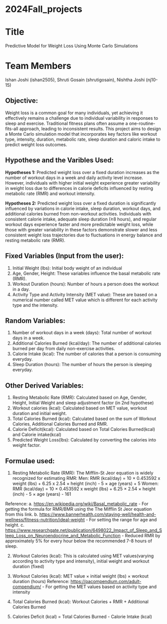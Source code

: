 # 2024Fall_projects

# Title
Predictive Model for Weight Loss Using Monte Carlo Simulations

# Team Members
Ishan Joshi (ishan2505), Shruti Gosain (shrutigosain), Nishtha Joshi (nj10-15)

## Objective:
Weight loss is a common goal for many individuals, yet achieving it effectively remains a challenge due to individual variability in responses to sleep and exercise. Traditional fitness plans often assume a one-routine-fits-all approach, leading to inconsistent results. This project aims to design a Monte Carlo simulation model that incorporates key factors like workout type, intensity, duration, metabolic rate, sleep duration and caloric intake to predict weight loss outcomes. 

## Hypothese and the Varibles Used:
**Hypotheses 1:** Predicted weight loss over a fixed duration increases as the number of workout days in a week and daily activity level increase. However, individuals with higher initial weight experience greater variability in weight loss due to differences in calorie deficits influenced by resting metabolic rate (RMR) and workout intensity.

**Hypotheses 2:** Predicted weight loss over a fixed duration is significantly influenced by variations in calorie intake, sleep duration, workout days, and additional calories burned from non-workout activities. Individuals with consistent calorie intake, adequate sleep duration (≥8 hours), and regular workout days experience faster and more predictable weight loss, while those with greater variability in these factors demonstrate slower and less consistent weight loss trajectories due to fluctuations in energy balance and resting metabolic rate (RMR).

## Fixed Variables (Input from the user):
1. Initial Weight (lbs): Initial body weight of an individual
2. Age, Gender, Height: These variables influence the basal metabolic rate (RMR).
3. Workout Duration (hours): Number of hours a person does the workout in a day.
4. Activity Type and Activity Intensity (MET value): These are based on a numerical number called MET value which is different for each activity type and the intensity.

## Random Variables:
1. Number of workout days in a week (days): Total number of workout days in a week.
2. Additional Calories Burned (kcal/day): The number of additional calories burned per day from daily non-exercise activities.
3. Calorie Intake (kcal): The number of calories that a person is consuming everyday.
4. Sleep Duration (hours): The number of hours the person is sleeping everyday.

## Other Derived Variables:
1. Resting Metabolic Rate (RMR): Calculated based on Age, Gender, Height, Initial Weight and sleep adjustment factor (in 2nd hypothese)
2. Workout calories (kcal): Calculated based on MET value, workout duration and initial weight.
3. Total Calories Burned (kcal): Calculated based on the sum of Workout Calories, Additional Calories Burned and RMR.
4. Calorie Deficit(kcal): Calculated based on Total Calories Burned(kcal) and Calorie intake(kcal)
5. Predicted Weight Loss(lbs): Calculated by converting the calories into weight factor.

## Formulae used:
1. Resting Metabolic Rate (RMR): The Mifflin-St Jeor equation is widely recognized for estimating RMR:
   Men: RMR (kcal/day) = 10 × 0.453592 x weight (lbs) + 6.25 x 2.54 × height (inch) - 5 × age (years) + 5
   Women: RMR (kcal/day) = 10 × 0.453592 x weight (lbs) + 6.25 × 2.54 × height (inch) - 5 × age (years) - 161

Reference:
a. https://en.wikipedia.org/wiki/Basal_metabolic_rate - For getting the formula for RMR/BMR using the The Mifflin St Jeor equation from this link.
b. https://www.bannerhealth.com/staying-well/health-and-wellness/fitness-nutrition/ideal-weight - For setting the range for age and height.
c. https://www.researchgate.net/publication/6498022_Impact_of_Sleep_and_Sleep_Loss_on_Neuroendocrine_and_Metabolic_Function - Reduced RMR by approximately 5% for every hour below the recommended 7-8 hours of sleep.

2. Workout Calories (kcal): This is calculated using MET values(varying according to activity type and intensity), initial weight and workout duration (fixed)

3. Workout Calories (kcal): MET value × initial weight (lbs) × workout duration (hours)
Reference: https://pacompendium.com/adult-compendium/ - For getting the MET values based on activity type and intensity

4. Total Calories Burned (kcal): Workout Calories + RMR + Additional Calories Burned

5. Calories Deficit (kcal) = Total Calories Burned - Calorie Intake (kcal)
